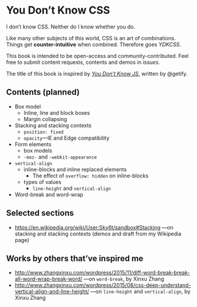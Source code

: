 # You Don’t Know CSS
I don’t know CSS. Neither do I know whether you do.

Like many other subjects of this world, CSS is an art of combinations. Things get **counter-intuitive** when combined. Therefore goes *YDKCSS*.

This book is intended to be open-access and community-contributed. Feel free to submit content requests, contents and demos in *issues*.

The title of this book is inspired by [*You Don’t Know JS*](https://github.com/getify/You-Dont-Know-JS), written by @getify.

## Contents (planned)
* Box model
    * Inline, line and block boxes
    * Margin collapsing
* Stacking and stacking contexts
    * `position: fixed`
    * `opacity`&mdash;IE and Edge compatibility
* Form elements
    * box models
    * `-moz-` and `-webkit-appearance`
* `vertical-align`
    * inline-blocks and inline replaced elements
        * The effect of `overflow: hidden` on inline-blocks
    * types of values
        * `line-height` and `vertical-align`
* Word-break and word-wrap

## Selected sections
* https://en.wikipedia.org/wiki/User:Sky6t/sandbox#Stacking —on stacking and stacking contexts (demos and draft from my Wikipedia page)

## Works by others that’ve inspired me
* http://www.zhangxinxu.com/wordpress/2015/11/diff-word-break-break-all-word-wrap-break-word/ —on `word-break`, by Xinxu Zhang
* http://www.zhangxinxu.com/wordpress/2015/08/css-deep-understand-vertical-align-and-line-height/ —on `line-height` and `vertical-align`, by Xinxu Zhang
